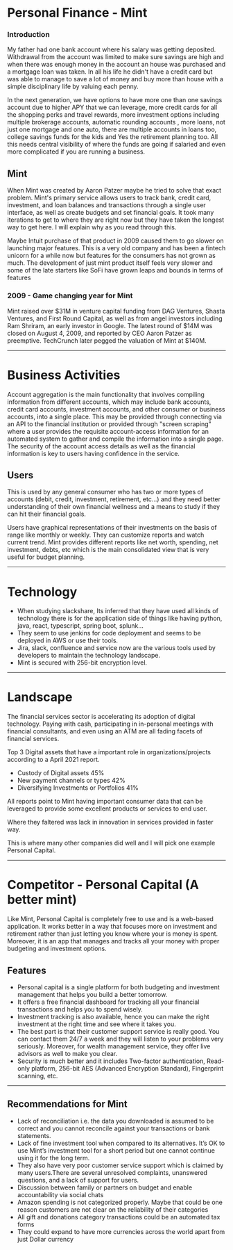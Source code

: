 # Personal Finance - Mint

### Introduction
My father had one bank account where his salary was getting deposited. Withdrawal from the account was limited to make sure savings are high and when there was enough money in the account an house was purchased and a mortgage loan was taken. In all his life he didn't have a credit card but was able to manage to save a lot of money and buy more than house with a simple disciplinary life by valuing each penny.

In the next generation, we have options to have more one than one savings account due to higher APY that we can leverage, more credit cards for all the shopping perks and travel rewards, more investment options including multiple brokerage accounts, automatic rounding accounts , more loans, not just one mortgage and one auto, there are multiple accounts in loans too, college savings funds for the kids and Yes the retirement planning too. All this needs central visibility of where the funds are going if salaried and even more complicated if you are running a business.

## Mint

When Mint was created by Aaron Patzer maybe he tried to solve that exact problem. Mint's primary service allows users to track bank, credit card, investment, and loan balances and transactions through a single user interface, as well as create budgets and set financial goals. It took many iterations to get to where they are right now but they have taken the longest way to get here. I will explain why as you read through this. 

Maybe Intuit purchase of that product in 2009 caused them to go slower on launching major features. This is a very old company and has been a fintech unicorn for a while now but features for the consumers has not grown as much. The development of just mint product itself feels very slower and some of the late starters like SoFi have grown leaps and bounds in terms of features 


### 2009 - Game changing year for Mint 
Mint raised over $31M in venture capital funding from DAG Ventures, Shasta Ventures, and First Round Capital, as well as from angel investors including Ram Shriram, an early investor in Google. The latest round of $14M was closed on August 4, 2009, and reported by CEO Aaron Patzer as preemptive. TechCrunch later pegged the valuation of Mint at $140M.



---

# Business Activities

Account aggregation is the main functionality that involves compiling information from different accounts, which may include bank accounts, credit card accounts, investment accounts, and other consumer or business accounts, into a single place. This may be provided through connecting via an API to the financial institution or provided through "screen scraping" where a user provides the requisite account-access information for an automated system to gather and compile the information into a single page. The security of the account access details as well as the financial information is key to users having confidence in the service.


## Users

This is used by any general consumer who has two or more types of accounts (debit, credit, investment, retirement, etc…) and they need better understanding of their own financial wellness and a means to study if they can hit their financial goals. 

Users have graphical representations of their investments on the basis of range like monthly or weekly. They can customize reports and watch current trend. Mint provides different reports like net worth, spending, net investment, debts, etc which is the main consolidated view that is very useful for budget planning. 


---
# Technology
- When studying slackshare, Its inferred that they have used all kinds of technology there is for the application side of things like having python, java, react, typescript, spring boot, splunk…
- They seem to use jenkins for code deployment and seems to be deployed in AWS or use their tools. 
- Jira, slack, confluence and service now are the various tools used by developers to maintain the technology landscape.
- Mint is secured with 256-bit encryption level. 


---
# Landscape

The financial services sector is accelerating its adoption of digital technology. Paying with cash, participating in in-personal meetings with financial consultants, and even using an ATM are all fading facets of financial services.

Top 3 Digital assets that have a important role in organizations/projects according to a April 2021 report. 
- Custody of Digital assets 45%
- New payment channels or types 42%
- Diversifying Investments or Portfolios 41% 

All reports point to Mint having important consumer data that can be leveraged to provide some excellent products or services to end user.

Where they faltered was lack in innovation in services provided in faster way. 

This is where many other companies did well and I will pick one example Personal Capital.


---
# Competitor - Personal Capital (A better mint)
Like Mint, Personal Capital is completely free to use and is a web-based application. It works better in a way that focuses more on investment and retirement rather than just letting you know where your is money is spent.
Moreover, it is an app that manages and tracks all your money with proper budgeting and investment options.

## Features
- Personal capital is a single platform for both budgeting and investment management that helps you build a better tomorrow.
- It offers a free financial dashboard for tracking all your financial transactions and helps you to spend wisely.
- Investment tracking is also available, hence you can make the right investment at the right time and see where it takes you.
- The best part is that their customer support service is really good. You can contact them 24/7 a week and they will listen to your problems very seriously. Moreover, for wealth management service, they offer live advisors as well to make you clear.
- Security is much better and it includes Two-factor authentication, Read-only platform, 256-bit AES (Advanced Encryption Standard), Fingerprint scanning, etc.

---
## Recommendations for Mint
- Lack of reconciliation i.e. the data you downloaded is assumed to be correct and you cannot reconcile against your transactions or bank statements.
- Lack of fine investment tool when compared to its alternatives. It’s OK to use Mint’s investment tool for a short period but one cannot continue using it for the long term.
- They also have very poor customer service support which is claimed by many users.There are several unresolved complaints, unanswered questions, and a lack of support for users.
- Discussion between family or partners on budget and enable accountability via social chats
- Amazon spending is not categorized properly. Maybe that could be one reason customers are not clear on the reliability of their categories 
- All gift and donations category transactions could be an automated tax forms 
- They could expand to have more currencies across the world apart from just Dollar currency